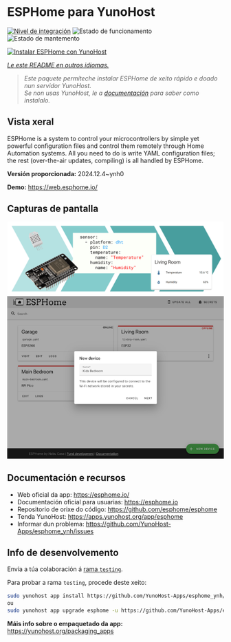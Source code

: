 <!--
NOTA: Este README foi creado automáticamente por <https://github.com/YunoHost/apps/tree/master/tools/readme_generator>
NON debe editarse manualmente.
-->

# ESPHome para YunoHost

[![Nivel de integración](https://apps.yunohost.org/badge/integration/esphome)](https://ci-apps.yunohost.org/ci/apps/esphome/)
![Estado de funcionamento](https://apps.yunohost.org/badge/state/esphome)
![Estado de mantemento](https://apps.yunohost.org/badge/maintained/esphome)

[![Instalar ESPHome con YunoHost](https://install-app.yunohost.org/install-with-yunohost.svg)](https://install-app.yunohost.org/?app=esphome)

*[Le este README en outros idiomas.](./ALL_README.md)*

> *Este paquete permíteche instalar ESPHome de xeito rápido e doado nun servidor YunoHost.*  
> *Se non usas YunoHost, le a [documentación](https://yunohost.org/install) para saber como instalalo.*

## Vista xeral

ESPHome is a system to control your microcontrollers by simple yet powerful configuration files and control them remotely through Home Automation systems. All you need to do is write YAML configuration files; the rest (over-the-air updates, compiling) is all handled by ESPHome.


**Versión proporcionada:** 2024.12.4~ynh0

**Demo:** <https://web.esphome.io/>

## Capturas de pantalla

![Captura de pantalla de ESPHome](./doc/screenshots/hero.png)
![Captura de pantalla de ESPHome](./doc/screenshots/screenshot.png)

## Documentación e recursos

- Web oficial da app: <https://esphome.io/>
- Documentación oficial para usuarias: <https://esphome.io>
- Repositorio de orixe do código: <https://github.com/esphome/esphome>
- Tenda YunoHost: <https://apps.yunohost.org/app/esphome>
- Informar dun problema: <https://github.com/YunoHost-Apps/esphome_ynh/issues>

## Info de desenvolvemento

Envía a túa colaboración á [rama `testing`](https://github.com/YunoHost-Apps/esphome_ynh/tree/testing).

Para probar a rama `testing`, procede deste xeito:

```bash
sudo yunohost app install https://github.com/YunoHost-Apps/esphome_ynh/tree/testing --debug
ou
sudo yunohost app upgrade esphome -u https://github.com/YunoHost-Apps/esphome_ynh/tree/testing --debug
```

**Máis info sobre o empaquetado da app:** <https://yunohost.org/packaging_apps>
